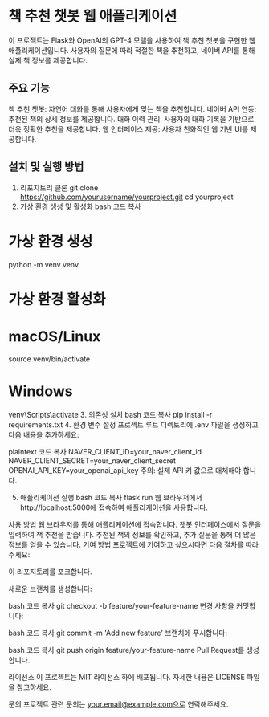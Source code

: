 # 책 추천 챗봇 웹 애플리케이션
이 프로젝트는 Flask와 OpenAI의 GPT-4 모델을 사용하여 책 추천 챗봇을 구현한 웹 애플리케이션입니다. 사용자의 질문에 따라 적절한 책을 추천하고, 네이버 API를 통해 실제 책 정보를 제공합니다.

## 주요 기능
책 추천 챗봇: 자연어 대화를 통해 사용자에게 맞는 책을 추천합니다.
네이버 API 연동: 추천된 책의 상세 정보를 제공합니다.
대화 이력 관리: 사용자의 대화 기록을 기반으로 더욱 정확한 추천을 제공합니다.
웹 인터페이스 제공: 사용자 친화적인 웹 기반 UI를 제공합니다.
## 설치 및 실행 방법

1. 리포지토리 클론
git clone https://github.com/yourusername/yourproject.git
cd yourproject
2. 가상 환경 생성 및 활성화
bash
코드 복사
# 가상 환경 생성
python -m venv venv

# 가상 환경 활성화
# macOS/Linux
source venv/bin/activate

# Windows
venv\Scripts\activate
3. 의존성 설치
bash
코드 복사
pip install -r requirements.txt
4. 환경 변수 설정
프로젝트 루트 디렉토리에 .env 파일을 생성하고 다음 내용을 추가하세요:

plaintext
코드 복사
NAVER_CLIENT_ID=your_naver_client_id
NAVER_CLIENT_SECRET=your_naver_client_secret
OPENAI_API_KEY=your_openai_api_key
주의: 실제 API 키 값으로 대체해야 합니다.

5. 애플리케이션 실행
bash
코드 복사
flask run
웹 브라우저에서 http://localhost:5000에 접속하여 애플리케이션을 사용합니다.

사용 방법
웹 브라우저를 통해 애플리케이션에 접속합니다.
챗봇 인터페이스에서 질문을 입력하여 책 추천을 받습니다.
추천된 책의 정보를 확인하고, 추가 질문을 통해 더 많은 정보를 얻을 수 있습니다.
기여 방법
프로젝트에 기여하고 싶으시다면 다음 절차를 따라주세요:

이 리포지토리를 포크합니다.

새로운 브랜치를 생성합니다:

bash
코드 복사
git checkout -b feature/your-feature-name
변경 사항을 커밋합니다:

bash
코드 복사
git commit -m 'Add new feature'
브랜치에 푸시합니다:

bash
코드 복사
git push origin feature/your-feature-name
Pull Request를 생성합니다.

라이선스
이 프로젝트는 MIT 라이선스 하에 배포됩니다. 자세한 내용은 LICENSE 파일을 참고하세요.

문의
프로젝트 관련 문의는 your.email@example.com으로 연락해주세요.
